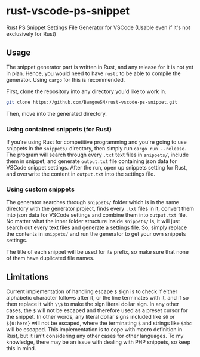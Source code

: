 # rust-vscode-ps-snippet
Rust PS Snippet Settings File Generator for VSCode (Usable even if it's not exclusively for Rust)

## Usage
The snippet generator part is written in Rust, and any release for it is not yet in plan. Hence, you would need to have `rustc` to be able to compile the generator. Using `cargo` for this is recommended.

First, clone the repository into any directory you'd like to work in.
```bash
git clone https://github.com/BamgoeSN/rust-vscode-ps-snippet.git
```
Then, move into the generated directory.

### Using contained snippets (for Rust)
If you're using Rust for competitive programming and you're going to use snippets in the `snippets/` directory, then simply run `cargo run --release`. The program will search through every `.txt` text files in `snippets/`, include them in snippet, and generate `output.txt` file containing json data for VSCode snippet settings. After the run, open up snippets setting for Rust, and overwrite the content in `output.txt` into the settings file.

### Using custom snippets
The generator searches through `snippets/` folder which is in the same directory with the generator project, finds every `.txt` files in it, convert them into json data for VSCode settings and combine them into `output.txt` file. No matter what the inner folder structure inside `snippets/` is, it will just search out every text files and generate a settings file. So, simply replace the contents in `snippets/` and run the generator to get your own snippets settings.

The title of each snippet will be used for its prefix, so make sure that none of them have duplicated file names.

## Limitations
Current implementation of handling escape `$` sign is to check if either alphabetic character follows after it, or the line terminates with it, and if so then replace it with `\\$` to make the sign literal dollar sign. In any other cases, the `$` will not be escaped and therefore used as a preset cursor for the snippet. In other words, any literal dollar signs included like `$0` or `${0:here}` will not be escaped, where the terminating `$` and strings like `$abc` will be escaped. This implementation is to cope with macro definition in Rust, but it isn't considering any other cases for other languages. To my knowledge, there may be an issue with dealing with PHP snippets, so keep this in mind.
